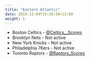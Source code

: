 ```yaml
---
title: "Eastern Atlantic"
date: 2019-12-04T15:39:50+13:00
weight: 1
---
```


- Boston Celtics - [@Celtics__Scores](https://twitter.com/celtics__scores)
- Brooklyn Nets - Not active
- New York Knicks - Not active
- Philadelphia 76ers - Not active
- Toronto Raptors - [@Raptors_Scores](https://twitter.com/raptors_scores)